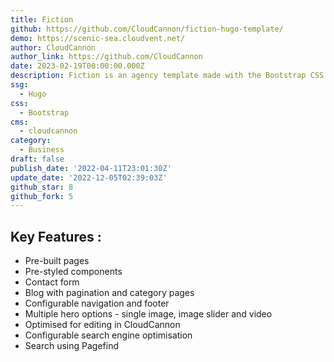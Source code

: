 ```yaml
---
title: Fiction
github: https://github.com/CloudCannon/fiction-hugo-template/
demo: https://scenic-sea.cloudvent.net/
author: CloudCannon
author_link: https://github.com/CloudCannon
date: 2023-02-19T00:00:00.000Z
description: Fiction is an agency template made with the Bootstrap CSS framework.
ssg:
  - Hugo
css:
  - Bootstrap
cms:
  - cloudcannon
category:
  - Business
draft: false
publish_date: '2022-04-11T23:01:30Z'
update_date: '2022-12-05T02:39:03Z'
github_star: 8
github_fork: 5
---
```


## Key Features :

- Pre-built pages
- Pre-styled components
- Contact form
- Blog with pagination and category pages
- Configurable navigation and footer
- Multiple hero options - single image, image slider and video
- Optimised for editing in CloudCannon
- Configurable search engine optimisation
- Search using Pagefind

